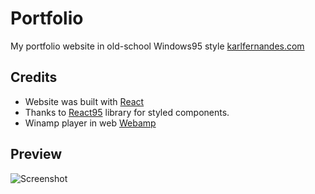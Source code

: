 # Portfolio
My portfolio website in old-school Windows95 style [karlfernandes.com](https)

## Credits
* Website was built with [React](https://github.com/facebook/react)
* Thanks to [React95](https://github.com/React95/React95) library for styled components.
* Winamp player in web [Webamp](https://github.com/captbaritone/webamp)

## Preview
![Screenshot](https://user-images.githubusercontent.com/27154217/83787409-bd86fb80-a661-11ea-9a21-93a732967b07.png)
